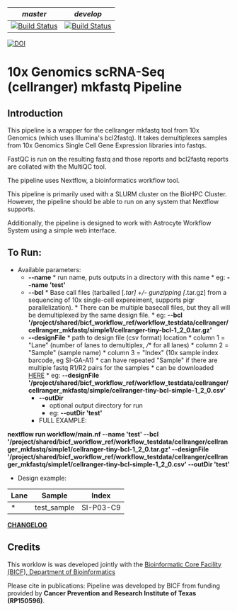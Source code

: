 |*master*|*develop*|
|:-:|:-:|
|[![Build Status](https://git.biohpc.swmed.edu/BICF/Astrocyte/cellranger_mkfastq/badges/master/build.svg)](https://git.biohpc.swmed.edu/BICF/Astrocyte/cellranger_mkfastq/commits/master)|[![Build Status](https://git.biohpc.swmed.edu/BICF/Astrocyte/cellranger_mkfastq/badges/develop/build.svg)](https://git.biohpc.swmed.edu/BICF/Astrocyte/cellranger_mkfastq/commits/develop)|

[![DOI](https://zenodo.org/badge/DOI/10.5281/zenodo.2652611.svg)](https://doi.org/10.5281/zenodo.2652611)

10x Genomics scRNA-Seq (cellranger) mkfastq Pipeline
==================================================

Introduction
------------

This pipeline is a wrapper for the cellranger mkfastq tool from 10x Genomics (which uses Illumina's bcl2fastq). It takes demultiplexes samples from 10x Genomics Single Cell Gene Expression libraries into fastqs.

FastQC is run on the resulting fastq and those reports and bcl2fastq reports are collated with the MultiQC tool.

The pipeline uses Nextflow, a bioinformatics workflow tool.

This pipeline is primarily used with a SLURM cluster on the BioHPC Cluster. However, the pipeline should be able to run on any system that Nextflow supports.

Additionally, the pipeline is designed to work with Astrocyte Workflow System using a simple web interface.

To Run:
-------

* Available parameters:
  * **--name**
        * run name, puts outputs in a directory with this name
        * eg: **--name 'test'**
  * **--bcl**
        * Base call files (tarballed [*.tar] +/- gunzipping [*.tar.gz] from a sequencing of 10x single-cell expereiment, supports pigr parallelization).
        * There can be multiple basecall files, but they all will be demultiplexed by the same design file.
        * eg: **--bcl '/project/shared/bicf_workflow_ref/workflow_testdata/cellranger/cellranger_mkfastq/simple1/cellranger-tiny-bcl-1_2_0.tar.gz'**
  * **--designFile**
        * path to design file (csv format) location
        * column 1 = "Lane" (number of lanes to demultiplex, */** for all lanes)
        * column 2 = "Sample" (sample name)
        * column 3 = "Index" (10x sample index barcode, eg SI-GA-A1)
        * can have repeated "Sample" if there are multiple fastq R1/R2 pairs for the samples
        * can be downloaded [HERE](https://git.biohpc.swmed.edu/BICF/Astrocyte/cellranger_mkfastq/blob/master/docs/design.csv)
        * eg: **--designFile '/project/shared/bicf_workflow_ref/workflow_testdata/cellranger/cellranger_mkfastq/simple/cellranger-tiny-bcl-simple-1_2_0.csv'**
    * **--outDir**
        * optional output directory for run
        * eg: **--outDir 'test'**
    * FULL EXAMPLE:

**nextflow run workflow/main.nf --name 'test' --bcl '/project/shared/bicf_workflow_ref/workflow_testdata/cellranger/cellranger_mkfastq/simple1/cellranger-tiny-bcl-1_2_0.tar.gz' --designFile '/project/shared/bicf_workflow_ref/workflow_testdata/cellranger/cellranger_mkfastq/simple1/cellranger-tiny-bcl-simple-1_2_0.csv' --outDir 'test'**

* Design example:

| Lane | Sample      | Index     |
|------|-------------|-----------|
| *    | test_sample | SI-P03-C9 |


[**CHANGELOG**](https://git.biohpc.swmed.edu/BICF/Astrocyte/cellranger_mkfastq/blob/develop/CHANGELOG.md)

Credits
-------
This worklow is was developed jointly with the [Bioinformatic Core Facility (BICF), Department of Bioinformatics](http://www.utsouthwestern.edu/labs/bioinformatics/)


Please cite in publications: Pipeline was developed by BICF from funding provided by **Cancer Prevention and Research Institute of Texas (RP150596)**.
